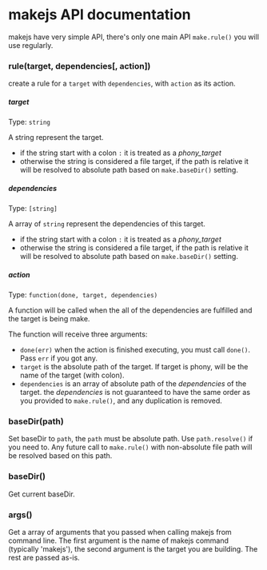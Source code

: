 # makejs API documentation

makejs have very simple API, there's only one main API `make.rule()` you will 
use regularly.

### rule(target, dependencies[, action])
create a rule for a `target` with `dependencies`, with `action` as its action.

##### target
Type: `string`

A string represent the target.
* if the string start with a colon `:` it is treated as a _phony_target_
* otherwise the string is considered a file target, if the path is relative
it will be resolved to absolute path based on `make.baseDir()` setting.

##### dependencies
Type: `[string]`

A array of `string` represent the dependencies of this target.
* if the string start with a colon `:` it is treated as a _phony_target_
* otherwise the string is considered a file target, if the path is relative
it will be resolved to absolute path based on `make.baseDir()` setting.

##### action
Type: `function(done, target, dependencies)`

A function will be called when the all of the dependencies are fulfilled and the 
target is being make.

The function will receive three arguments:
* `done(err)` when the action is finished executing, you must call `done()`. 
Pass `err` if you got any.
* `target` is the absolute path of the target. If target is phony, will be 
the name of the target (with colon).
* `dependencies` is an array of absolute path of the _dependencies_ of the target.
the _dependencies_ is not guaranteed to have the same order as you provided to
`make.rule()`, and any duplication is removed.

### baseDir(path)

Set baseDir to `path`, the `path` must be absolute path. Use `path.resolve()`
if you need to. Any future call to `make.rule()` with non-absolute file path
will be resolved based on this path.

### baseDir()

Get current baseDir.

### args()

Get a array of arguments that you passed when calling makejs from command line. 
The first argument is the name of makejs command (typically 'makejs'), the second 
argument is the target you are building. The rest are passed as-is.
